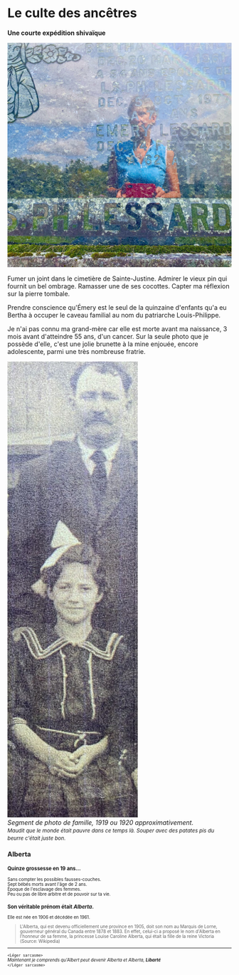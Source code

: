 <link rel="stylesheet" href="css/style.css">

# Le culte des ancêtres
__Une courte expédition shivaïque__

![Sur la tombe](media/sur-la-tombe-d-emery.jpeg)

Fumer un joint dans le cimetière de Sainte-Justine.
Admirer le vieux pin qui fournit un bel ombrage.
Ramasser une de ses cocottes.
Capter ma réflexion sur la pierre tombale.

Prendre conscience qu'Émery est le seul de la quinzaine d'enfants qu'a eu Bertha à occuper le caveau familial au nom du patriarche Louis-Philippe.

Je n'ai pas connu ma grand-mère car elle est morte avant ma naissance, 3 mois avant d'atteindre 55 ans, d'un cancer. Sur la seule photo que je possède d'elle, c'est une jolie brunette à la mine enjouée, encore adolescente, parmi une très nombreuse fratrie. 
  
![Bertha et son père](media/bertha-et-son-pere.jpeg)  
_Segment de photo de famille, 1919 ou 1920 approximativement._  
<small> <i>Maudit que le monde était pauvre dans ce temps là. Souper avec des patates pis du beurre c'était juste bon.</i> <small>

## Alberta

### Quinze grossesse en 19 ans...  
Sans compter les possibles fausses-couches.  
Sept bébés morts avant l'âge de 2 ans.    
Époque de l'esclavage des femmes.  
Peu ou pas de libre arbitre et de pouvoir sur ta vie.  
    
### Son véritable prénom était _Alberta_.
Elle est née en 1906 et décédée en 1961.
> L'Alberta, qui est devenu officiellement une province en 1905, doit son nom au Marquis de Lorne, gouverneur général du Canada entre 1878 et 1883. En effet, celui-ci a proposé le nom d'Alberta en l'honneur de sa femme, la princesse Louise Caroline Alberta, qui était la fille de la reine Victoria (Source: Wikipedia)
  
<hr>
  
<span color="orange">`<Léger sarcasme>`   
_Maintenant je comprends qu'Albert peut devenir Alberta et Alberta, **Libarté**_  
`</Léger sarcasme>`</span>  